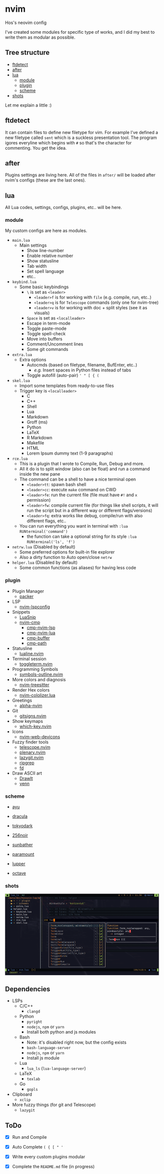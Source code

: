# nvim

Hos's neovim config

I've created some modules for specific type of works, and I did my best to
write them as modular as possible.

## Tree structure

+ [ftdetect](#ftdetect)
+ [after](#after)
+ [lua](#lua)
    + [module](#module)
    + [plugin](#plugin)
    + [scheme](#scheme)
+ [shots](#shots)

Let me explain a little :)

## ftdetect

It can contain files to define new filetype for vim.
For example I've defined a new filetype called `sent` which is a suckless
presentation tool. The program igores everyline which begins with `#` so
that's the character for commenting. You get the idea.

## after

Plugins settings are living here.
All of the files in `after/` will be loaded after nvim's
configs (these are the last ones).

## lua

All Lua codes, settings, configs, plugins, etc.. will be here.

### module

My custom configs are here as modules.

+ `main.lua`
    + Main settings
        + Show line-number
        + Enable relative number
        + Show statusline
        + Tab width
        + Set spell language
        + etc..
+ `keybind.lua`
    + Some basic keybindings
        + `\` is set as `<leader>`
            + `<leader>f` is for working with `file` (e.g. compile, run, etc..)
            + `<leader>q` is for `Telescope` commands (only one for nvim-tree)
            + `<leader>v` is for working with doc + split styles (see it as visuals)
        + `Space` is set as `<localleader>`
        + Escape in term-mode
        + Toggle paste-mode
        + Toggle spell-check
        + Move into buffers
        + Comment/Uncomment lines
        + Some git commands
+ `extra.lua`
    + Extra options
        + Autocmds (based on filetype, filename, BufEnter, etc..)
            + *e.g.* Insert spaces in Python files instead of tabs
        + Toggle autofill (auto-pair) `' " [ { (`
+ `skel.lua`
    + Import some templates from ready-to-use files
    + Trigger key is `<localleader>`
        + C
        + C++
        + Shell
        + Lua
        + Markdown
        + Groff (ms)
        + Python
        + LaTeX
        + R Markdown
        + Makefile
        + HTML
        + Lorem Ipsum dummy text (1-9 paragraphs)
+ `rce.lua`
    + This is a plugin that I wrote to Compile, Run, Debug and more.
    + All it do is to split window (also can be float) and run a command
      inside the new pane 
    + The command can be a shell to have a nice terminal open
        + `<leader>tt`: spawn bash shell
        + `<leader>cc`: execute `make` command on CWD
        + `<leader>fe`: run the current file (file must have `#!` and `x`
          permission)
        + `<leader>fw`: compile current file (for things like shell scripts, it
          will run the script but in a different way or different
          flags/versions)
        + `<leader>fq`: extra works like debug, compile/run with also different
          flags, etc..
    + You can run everything you want in terminal with `:lua
      RUNterminal('command')`
        + the function can take a optional string for its style `:lua
          RUNterminal('ls', 'f')`
+ `netrw.lua` (Disabled by default)
    + Some preferred options for built-in file explorer
    + Also a dirty function to Auto open/close `netrw`
+ `helper.lua` (Disabled by default)
    + Some common functions (as aliases) for having less code

### plugin

+ Plugin Manager
    + [packer](https://github.com/wbthomason/packer.nvim)
+ LSP
    + [nvim-lspconfig](https://github.com/neovim/nvim-lspconfig)
+ Snippets
    + [LuaSnip](https://github.com/L3MON4D3/LuaSnip)
    + [nvim-cmp](https://github.com/hrsh7th/nvim-cmp)
        + [cmp-nvim-lsp](https://github.com/hrsh7th/cmp-nvim-lsp)
        + [cmp-nvim-lua](https://github.com/hrsh7th/cmp-nvim-lua)
        + [cmp-buffer](https://github.com/hrsh7th/cmp-buffer)
        + [cmp-path](https://github.com/hrsh7th/cmp-path)
+ Statusline
    + [lualine.nvim](https://github.com/nvim-lualine/lualine.nvim)
+ Terminal session
    + [toggleterm.nvim](https://github.com/akinsho/toggleterm.nvim)
+ Programming Symbols
    + [symbols-outline.nvim](https://github.com/simrat39/symbols-outline.nvim)
+ More colors and diagnosis
    + [nvim-treesitter](https://github.com/nvim-treesitter/nvim-treesitter)
+ Render Hex colors
    + [nvim-cololizer.lua](https://github.com/norcalli/nvim-colorizer.lua)
+ Greetings
    + [alpha-nvim](https://github.com/goolord/alpha-nvim)
+ Git
    + [gitsigns.nvim](https://github.com/lewis6991/gitsigns.nvim)
+ Show keymaps
    + [which-key.nvim](https://github.com/folke/which-key.nvim)
+ Icons
    + [nvim-web-devicons](https://github.com/kyazdani42/nvim-web-devicons)
+ Fuzzy finder tools
    + [telescope.nvim](https://github.com/nvim-telescope/telescope.nvim)
    + [plenary.nvim](https://github.com/nvim-lua/plenary.nvim)
    + [lazygit.nvim](https://github.com/nvim-lua/plenary.nvim)
    + [ripgrep](https://github.com/BurntSushi/ripgrep)
    + [fd](https://github.com/sharkdp/fd)
+ Draw ASCII art
    + [DrawIt](https://github.com/vim-scripts/DrawIt)
    + [venn](https://github.com/jbyuki/venn.nvim)

### scheme

+ [ayu](https://github.com/Shatur/neovim-ayu)
+ [dracula](https://github.com/Mofiqul/dracula.nvim)
+ [tokyodark](https://github.com/tiagovla/tokyodark.nvim)

+ [256noir](https://github.com/hossein-lap/vim-256noir)
+ [sunbather](https://github.com/hossein-lap/vim-sunbather)
+ [paramount](https://github.com/hossein-lap/vim-paramount)
+ [lupper](https://github.com/hossein-lap/vim-lupper)
+ [octave](https://github.com/hossein-lap/vim-octave)

### shots

![screen-shot](shots/shot-230620_143136.png)

## Dependencies

+ LSPs
    + C/C++
        + `clangd`
    + Python
        + `pyright`
        + `nodejs`, `npm` or `yarn`
        + Install both python and js modules
    + Bash
        + Note: it's disabled right now, but the config exists
        + `bash-language-server`
        + `nodejs`, `npm` or `yarn`
        + Install js module
    + Lua
        + `lua_ls` (`lua-language-server`)
    + LaTeX
        + `texlab`
    + Go
        + `gopls`
+ Clipboard
    + `xclip`
+ More fuzzy things (for git and Telescope)
    + `lazygit`

## ToDo

- [x] Run and Compile
- [x] Auto Complete `( { [ " '`
- [x] Write every custom plugins modular
- [x] Complete the `README.md` file (in progress)


